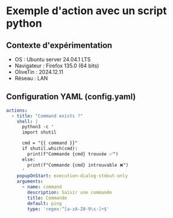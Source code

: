 # Exemple d'action avec un script python
## Contexte d'expérimentation
* OS : Ubuntu server 24.04.1 LTS
* Navigateur : Firefox 135.0 (64 bits)
* OliveTin : 2024.12.11
* Réseau : LAN

## Configuration YAML (config.yaml)
```yaml
actions:
  - title: "Command exists ?"
    shell: |
      python3 -c '
      import shutil

      cmd = "{{ command }}"
      if shutil.which(cmd):
        print(f"Commande {cmd} trouvée ✅")
      else:
        print(f"Commande {cmd} introuvable ❌")
      '
    popupOnStart: execution-dialog-stdout-only
    arguments:
      - name: command
        description: Saisir une commande
        title: Commande
        default: ping
        type: 'regex:^[a-zA-Z0-9\s-]+$'
```
